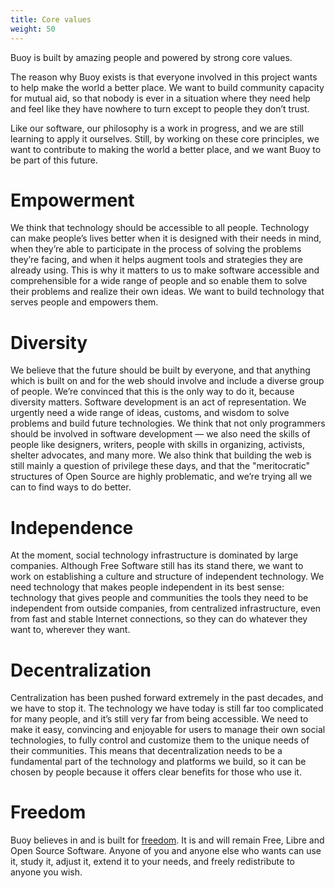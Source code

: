 ```yaml
---
title: Core values
weight: 50
---
```


Buoy is built by amazing people and powered by strong core values.

The reason why Buoy exists is that everyone involved in this project wants to help make the world a better place. We want to build community capacity for mutual aid, so that nobody is ever in a situation where they need help and feel like they have nowhere to turn except to people they don’t trust. 

Like our software, our philosophy is a work in progress, and we are still learning to apply it ourselves. Still, by working on these core principles, we want to contribute to making the world a better place, and we want Buoy to be part of this future.

# Empowerment

We think that technology should be accessible to all people. Technology can make people’s lives better when it is designed with their needs in mind, when they’re able to participate in the process of solving the problems they’re facing, and when it helps augment tools and strategies they are already using. This is why it matters to us to make software accessible and comprehensible for a wide range of people and so enable them to solve their problems and realize their own ideas. We want to build technology that serves people and empowers them.

# Diversity

We believe that the future should be built by everyone, and that anything which is built on and for the web should involve and include a diverse group of people. We’re convinced that this is the only way to do it, because diversity matters. Software development is an act of representation. We urgently need a wide range of ideas, customs, and wisdom to solve problems and build future technologies. We think that not only programmers should be involved in software development — we also need the skills of people like designers, writers, people with skills in organizing, activists, shelter advocates, and many more. We also think that building the web is still mainly a question of privilege these days, and that the "meritocratic" structures of Open Source are highly problematic, and we’re trying all we can to find ways to do better.

# Independence

At the moment, social technology infrastructure is dominated by large companies. Although Free Software still has its stand there, we want to work on establishing a culture and structure of independent technology. We need technology that makes people independent in its best sense: technology that gives people and communities the tools they need to be independent from outside companies, from centralized infrastructure, even from fast and stable Internet connections, so they can do whatever they want to, wherever they want.

# Decentralization

Centralization has been pushed forward extremely in the past decades, and we have to stop it. The technology we have today is still far too complicated for many people, and it’s still very far from being accessible. We need to make it easy, convincing and enjoyable for users to manage their own social technologies, to fully control and customize them to the unique needs of their communities. This means that decentralization needs to be a fundamental part of the technology and platforms we build, so it can be chosen by people because it offers clear benefits for those who use it.

# Freedom

Buoy believes in and is built for [freedom](http://www.gnu.org/philosophy/free-sw.html). It is and will remain Free, Libre and Open Source Software. Anyone of you and anyone else who wants can use it, study it, adjust it, extend it to your needs, and freely redistribute to anyone you wish.

